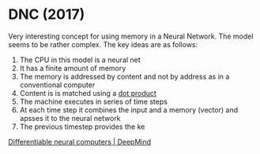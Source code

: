 # DNC (2017)

Very interesting concept for using memory in a Neural Network. The model seems to be rather complex. The key ideas are as follows:

1. The CPU in this model is a neural net
2. It has a finite amount of memory 
3. The memory is addressed by content and not by address as in a conventional computer
4. Content is is matched using a [dot product](dot%20product.md)
5. The machine executes in series of time steps
6. At each time step it combines the input and a memory (vector) and apsses it to the neural network
7. The previous timestep provides the ke

[Differentiable neural computers | DeepMind](https://deepmind.com/blog/differentiable-neural-computers/)

